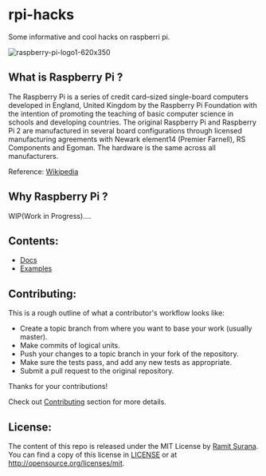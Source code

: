 # rpi-hacks

Some informative and cool hacks on raspberri pi.

![raspberry-pi-logo1-620x350](https://cloud.githubusercontent.com/assets/8342133/13100889/7024a754-d567-11e5-8e0e-5298aa139caa.png)


## What is Raspberry Pi ?

The Raspberry Pi is a series of credit card–sized single-board computers developed in England, United Kingdom by the Raspberry Pi Foundation with the intention of promoting the teaching of basic computer science in schools and developing countries.
The original Raspberry Pi and Raspberry Pi 2 are manufactured in several board configurations through licensed manufacturing agreements with Newark element14 (Premier Farnell), RS Components and Egoman.
The hardware is the same across all manufacturers.

Reference: [Wikipedia](https://en.wikipedia.org/wiki/Raspberry_Pi)

## Why Raspberry Pi ?

WIP(Work in Progress)....

## Contents:

* [Docs](https://github.com/coolhacks/rpi-hacks/tree/master/docs)
* [Examples](https://github.com/coolhacks/rpi-hacks/tree/master/examples)

## Contributing: 

This is a rough outline of what a contributor's workflow looks like:

- Create a topic branch from where you want to base your work (usually master).
- Make commits of logical units.
- Push your changes to a topic branch in your fork of the repository.
- Make sure the tests pass, and add any new tests as appropriate.
- Submit a pull request to the original repository.

Thanks for your contributions!

Check out [Contributing](https://github.com/coolhacks/rpi-hacks/blob/master/CONTRIBUTING.md) section for more details.

## License:

The content of this repo is released under the MIT License by [Ramit Surana](https://twitter.com/ramitsurana).
You can find a copy of this license in [LICENSE](https://github.com/coolhacks/rpi-hacks/blob/master/LICENSE) or at http://opensource.org/licenses/mit.
